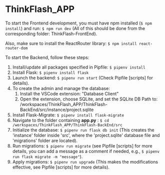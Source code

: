 # ThinkFlash_APP

To start the Frontend development, you must have npm installed (```$ npm install```) and run: ```$ npm run dev``` (All of this should be done from the corresponding folder: ThinkFlash-FrontEnd).

Also, make sure to install the ReactRouter library: ```$ npm install react-router-dom```

To start the Backend, follow these steps:

1. Install/update all packages specified in Pipfile: ```$ pipenv install```
2. Install Flask: ```$ pipenv install flask```
3. Launch the backend: ```$ pipenv run start``` (Check Pipfile [scripts] for details).
4. To create the admin and manage the database:
    1. Install the VSCode extension: "Database Client"
    2. Open the extension, choose SQLite, and set the SQLite DB Path to: /workspaces/ThinkFlash_APP/ThinkFlash-BackEnd/src/instance/project.sqlite
5. Install Flask-Migrate: ```$ pipenv install flask-migrate```
6. Navigate to the folder containing **app.py** : 
   ```$ cd /workspaces/ThinkFlash_APP/ThinkFlash-BackEnd/src```
7. Initialize the database: ```$ pipenv run flask db init``` (This creates the 'instance' folder inside 'src', where the 'project.sqlite' database file and 'migrations' folder are located).
8. Run migrations: ```$ pipenv run migrate``` (see Pipfile [scripts] for more details, you can add a message as a comment if needed, e.g., ```$ pipenv run flask migrate -m "message"```).
9. Apply migrations: ```$ pipenv run upgrade``` (This makes the modifications effective, see Pipfile [scripts] for more details).
